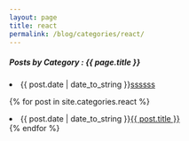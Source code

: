 ```yaml
---
layout: page
title: react
permalink: /blog/categories/react/
---
```


<h5> Posts by Category : {{ page.title }} </h5>

<div class="card">
<li class="category-posts"><span>{{ post.date | date_to_string }}</span><a href="{{ post.url }}">ssssss</a></li>

{% for post in site.categories.react %}
 <li class="category-posts"><span>{{ post.date | date_to_string }}</span><a href="{{ post.url }}">{{ post.title }}</a></li>
{% endfor %}
</div>
